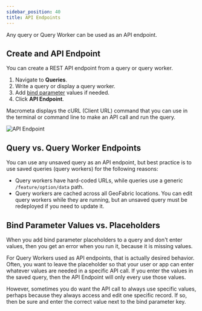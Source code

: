 ```yaml
---
sidebar_position: 40
title: API Endpoints
---
```


Any query or Query Worker can be used as an API endpoint.

## Create and API Endpoint

You can create a REST API endpoint from a query or query worker.

1. Navigate to **Queries**.
1. Write a query or display a query worker.
1. Add [bind parameter](fundamentals.md#bind-parameters) values if needed.
1. Click **API Endpoint**.

Macrometa displays the cURL (Client URL) command that you can use in the terminal or command line to make an API call and run the query.

![API Endpoint](/img/queries/api-endpoint.png)

## Query vs. Query Worker Endpoints

You can use any unsaved query as an API endpoint, but best practice is to use saved queries (query workers) for the following reasons:
- Query workers have hard-coded URLs, while queries use a generic `/feature/option/data` path.
- Query workers are cached across all GeoFabric locations. You can edit query workers while they are running, but an unsaved query must be redeployed if you need to update it.

## Bind Parameter Values vs. Placeholders

When you add bind parameter placeholders to a query and don't enter values, then you get an error when you run it, because it is missing values.

For Query Workers used as API endpoints, that is actually desired behavior. Often, you want to leave the placeholder so that your user or app can enter whatever values are needed in a specific API call. If you enter the values in the saved query, then the API Endpoint will only every use those values.

However, sometimes you do want the API call to always use specific values, perhaps because they always access and edit one specific record. If so, then be sure and enter the correct value next to the bind parameter key.